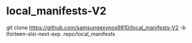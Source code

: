 # local_manifests-V2

git clone https://github.com/samsungexynos9810/local_manifests-V2 -b thirteen-slsi-next-exp .repo/local_manifests
